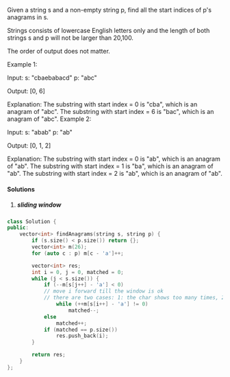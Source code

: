 Given a string s and a non-empty string p, find all the start indices of p's anagrams in s.

Strings consists of lowercase English letters only and the length of both strings s and p will not be larger than 20,100.

The order of output does not matter.

Example 1:

Input:
s: "cbaebabacd" p: "abc"

Output:
[0, 6]

Explanation:
The substring with start index = 0 is "cba", which is an anagram of "abc".
The substring with start index = 6 is "bac", which is an anagram of "abc".
Example 2:

Input:
s: "abab" p: "ab"

Output:
[0, 1, 2]

Explanation:
The substring with start index = 0 is "ab", which is an anagram of "ab".
The substring with start index = 1 is "ba", which is an anagram of "ab".
The substring with start index = 2 is "ab", which is an anagram of "ab".

#### Solutions

1. ##### sliding window

```c++
class Solution {
public:
    vector<int> findAnagrams(string s, string p) {
        if (s.size() < p.size()) return {};
        vector<int> m(26);
        for (auto c : p) m[c - 'a']++;

        vector<int> res;
        int i = 0, j = 0, matched = 0;
        while (j < s.size()) {
            if (--m[s[j++] - 'a'] < 0)
            // move i forward till the window is ok
            // there are two cases: 1: the char shows too many times, 2: the char doesn't exist in p
                while (++m[s[i++] - 'a'] != 0)
                    matched--;
            else
                matched++;
            if (matched == p.size())
                res.push_back(i);
        }

        return res;
    }
};
```